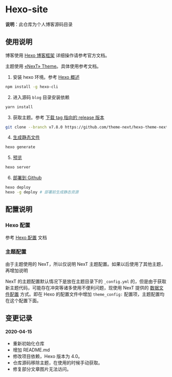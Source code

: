 # Hexo-site

**说明**：此仓库为个人博客源码目录

## 使用说明

博客使用 [Hexo 博客框架](https://hexo.io/zh-cn/docs/) 详细操作请参考官方文档。

主题使用 [«NexT» Theme](https://github.com/theme-next/hexo-theme-next)。具体使用参考文档。

1. 安装 hexo 环境。参考 [Hexo 概述](https://hexo.io/zh-cn/docs/)

```bash
npm install -g hexo-cli
```

2. 进入源码 `blog` 目录安装依赖

```bash
yarn install
```

3. 获取主题。参考 [下载 tag 指向的 release 版本](https://github.com/theme-next/hexo-theme-next/blob/master/docs/zh-CN/INSTALLATION.md#%E9%80%89%E9%A1%B9-2%E4%B8%8B%E8%BD%BD-tag-%E6%8C%87%E5%90%91%E7%9A%84-release-%E7%89%88%E6%9C%AC)

```bash
git clone --branch v7.8.0 https://github.com/theme-next/hexo-theme-next themes/next
```

4. [生成静态文件](https://hexo.io/zh-cn/docs/commands#generate)

```bash
hexo generate
```

5. [预览](https://hexo.io/zh-cn/docs/commands#server)

```bash
hexo server
```

6. [部署到 Github](https://hexo.io/zh-cn/docs/commands#deploy)

```bash
hexo deploy
hexo -g deploy # 部署前生成静态资源
```

## 配置说明

### Hexo 配置

参考 [Hexo 配置](https://hexo.io/zh-cn/docs/configuration) 文档

### 主题配置

由于主题使用的 NexT，所以仅说明 NexT 主题配置。如果以后使用了其他主题，再增加说明

NexT 的主题配置默认情况下是放在主题目录下的 `_config.yml` 的，但是由于获取新主题代码，可能存在冲突等诸多使用不便利问题，现使用 NexT 
提供的 [数据文件配置](https://github.com/theme-next/hexo-theme-next/blob/master/docs/zh-CN/DATA-FILES.md#%E9%80%89%E6%8B%A9-1hexo-%E6%96%B9%E5%BC%8F) 
方式。即在 Hexo 的配置文件中增加 `theme_config:` 配置项，主题配置均在这个配置下面。

## 变更记录

#### 2020-04-15
- 重新初始化仓库
- 增加 README.md
- 修改项目依赖，Hexo 版本为 4.0。 
- 仓库源码移除主题，在使用的时候手动获取。
- 修复部分文章图片无法访问。

